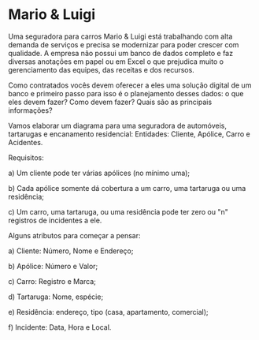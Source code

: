 # Mario & Luigi

Uma seguradora para carros Mario & Luigi está trabalhando com alta demanda de serviços e precisa se modernizar para poder crescer com qualidade. A empresa não possui um banco de dados completo e faz diversas anotações em papel ou em Excel o que prejudica muito o gerenciamento das equipes, das receitas e dos recursos.

Como contratados vocês devem oferecer a eles uma solução digital de um banco e primeiro passo para isso é o planejamento desses dados: o que eles devem fazer? Como devem fazer? Quais são as principais informações?

Vamos elaborar um diagrama para uma seguradora de automóveis, tartarugas e encanamento residencial:
Entidades: Cliente, Apólice, Carro e Acidentes.

Requisitos:

a) Um cliente pode ter várias apólices (no mínimo uma);

b) Cada apólice somente dá cobertura a um carro, uma tartaruga ou uma residência;

c) Um carro, uma tartaruga, ou uma residência pode ter zero ou "n" registros de incidentes a ele.

Alguns atributos para começar a pensar:

a) Cliente: Número, Nome e Endereço;

b) Apólice: Número e Valor;

c) Carro: Registro e Marca;

d) Tartaruga: Nome, espécie;

e) Residência: endereço, tipo (casa, apartamento, comercial);

f) Incidente: Data, Hora e Local.

